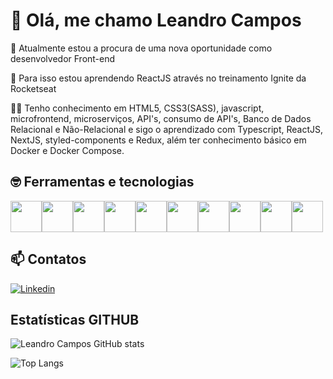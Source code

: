 # 👋 Olá, me chamo Leandro Campos

🔭 Atualmente estou a procura de uma nova oportunidade como desenvolvedor Front-end

🌱 Para isso estou aprendendo ReactJS através no treinamento Ignite da Rocketseat

🧑‍💻 Tenho conhecimento em HTML5, CSS3(SASS), javascript, microfrontend, microserviços, API's, consumo de API's, Banco de Dados Relacional e Não-Relacional e sigo o aprendizado com Typescript, ReactJS, NextJS, styled-components e Redux, além ter conhecimento básico em Docker e Docker Compose.



## 🤓 Ferramentas e tecnologias

<img src="https://cdn.jsdelivr.net/gh/devicons/devicon/icons/html5/html5-original-wordmark.svg" width="50" height="50" /><img src="https://cdn.jsdelivr.net/gh/devicons/devicon/icons/css3/css3-original-wordmark.svg" width="50" height="50" /><img src="https://cdn.jsdelivr.net/gh/devicons/devicon/icons/sass/sass-original.svg" width="50" height="50" /><img src="https://cdn.jsdelivr.net/gh/devicons/devicon/icons/javascript/javascript-original.svg" width="50" height="50"/><img src="https://cdn.jsdelivr.net/gh/devicons/devicon/icons/typescript/typescript-original.svg" width="50" height="50" /><img src="https://cdn.jsdelivr.net/gh/devicons/devicon/icons/react/react-original-wordmark.svg" width="50" height="50" /><img src="https://cdn.jsdelivr.net/gh/devicons/devicon/icons/nextjs/nextjs-original-wordmark.svg" width="50" height="50" /><img src="https://cdn.jsdelivr.net/gh/devicons/devicon/icons/docker/docker-original-wordmark.svg" width="50" height="50"/><img src="https://cdn.jsdelivr.net/gh/devicons/devicon/icons/webpack/webpack-original.svg" width="50" height="50"/><img src="https://cdn.jsdelivr.net/gh/devicons/devicon/icons/git/git-original.svg" width="50" height="50" />

<!-- width="50" height="50"  -->



## 📫 Contatos
[![Linkedin](https://img.shields.io/badge/-LinkedIn-%230077B5?style=for-the-badge&logo=linkedin&logoColor=white)](https://www.linkedin.com/in/leandrocamposweb)




## Estatísticas GITHUB



![Leandro Campos GitHub stats](https://github-readme-stats.vercel.app/api?username=camposweb&show_icons=true&theme=dark)

![Top Langs](https://github-readme-stats.vercel.app/api/top-langs/?username=camposweb&layout=compact&theme=dark)
